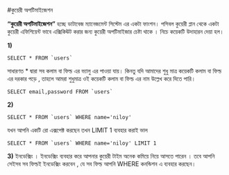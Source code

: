 ﻿#কুয়েরী অপটিমাইজেশন

**“কুয়েরী অপটিমাইজেশন”** হচ্ছে ডাটাবেজ ম্যানেজমেন্ট সিস্টেম এর একটা ফাংশন।  পসিবল কুয়েরী প্লান থেকে একটা কুয়েরী এফিশিয়েন্ট ভাবে এক্সিকিঊট করার জন্য কুয়েরী অপটিমাইজার   চেষ্টা  থাকে । 
নিচে কয়েকটি উদাহারন দেয়া হল। 

**1)**
```
SELECT * FROM `users`
```

সাধারণত * দ্বারা সব কলাম বা ফিল্ড এর ভ্যালু এর পাওয়া যায়। কিনতু যদি আমাদের শুধু মাত্র কয়েকটি কলাম বা ফিল্ড এর দরকার পড়ে , তাহলে আমরা শুধুমাত্র ওই কয়েকটি কলাম বা ফিল্ড এর নাম
উল্লেখ করে দিতে পারি। 

```
SELECT email,password FROM `users`
```

**2)**

```
SELECT * FROM `users` WHERE name='niloy'
```

যখন আপনি একটি রো এক্সপেক্ট করছেন তখন LIMIT 1 ব্যবহার করাই ভাল 

```
SELECT * FROM `users` WHERE name='niloy' LIMIT 1
```

**3)** 
ইনডেক্সিং । ইনডেক্সিং ব্যবহার করে আপনার কুয়েরী  টাইম অনেক কমিয়ে নিয়ে আসতে পারেন । তবে আপনি সেইসব সব ফিল্ডই ইনডেক্সিং করবেন , যে সব ফিল্ড   আপনি  WHERE কনন্ডিশন এ 
ব্যবহার করছেন। 
